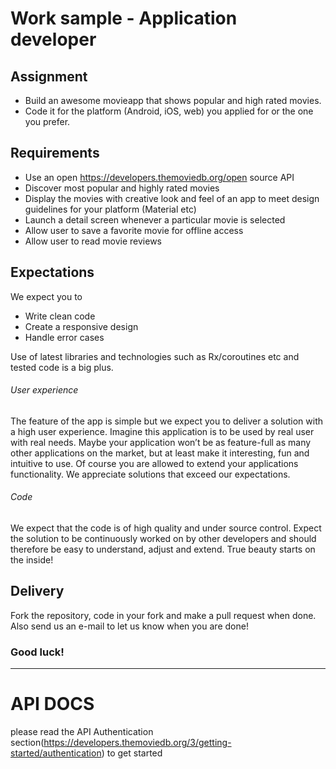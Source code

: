 # Work sample - Application developer

## Assignment

- Build an awesome movieapp that shows popular and high rated movies.
- Code it for the platform (Android, iOS, web) you applied for or the one you prefer.

## Requirements

- Use an open https://developers.themoviedb.org/open source API
- Discover most popular and highly rated movies
- Display the movies with creative look and feel of an app to meet design guidelines for your platform (Material etc)
- Launch a detail screen whenever a particular movie is selected
- Allow user to save a favorite movie for offline access
- Allow user to read movie reviews

## Expectations

We expect you to

- Write clean code
- Create a responsive design
- Handle error cases

Use of latest libraries and technologies such as Rx/coroutines etc and tested code is a big plus.

###### User experience

The feature of the app is simple but we expect you to deliver a solution with a high user experience. Imagine this application is to be used by real user with real needs. Maybe your application won’t be as feature-full as many other applications on the market, but at least make it interesting, fun and intuitive to use. Of course you are allowed to extend your applications functionality. We appreciate solutions that exceed our expectations.

###### Code

We expect that the code is of high quality and under source control. Expect the solution to be continuously worked on by other developers and should therefore be easy to understand, adjust and extend. True beauty starts on the inside!

## Delivery

Fork the repository, code in your fork and make a pull request when done. Also send us an e-mail to let us know when you are done!

### Good luck!

---

# API DOCS

please read the API Authentication section(https://developers.themoviedb.org/3/getting-started/authentication) to get started
